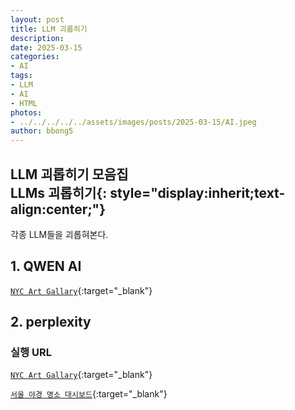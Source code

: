 ```yaml
---
layout: post
title: LLM 괴롭히기
description: 
date: 2025-03-15
categories: 
- AI
tags: 
- LLM
- AI
- HTML
photos: 
- ../../../../../assets/images/posts/2025-03-15/AI.jpeg
author: bbong5
---
```

**LLM 괴롭히기 모음집<br/><i class="fa fa-quote-left"></i> LLMs <i class="fa fa-quote-right"></i> 괴롭히기**{: style="display:inherit;text-align:center;"}
---
각종 LLM들을 괴롭혀본다.<br/>

## 1. QWEN AI

[`NYC Art Gallary`](https://bbong95.github.io/leaflet.examples/qwen_NYC2.html){:target="_blank"} <i class="fa fa-external-link"></i>

## 2. perplexity

### 실행 URL

[`NYC Art Gallary`](https://bbong95.github.io/leaflet.examples/퍼플렉시티_NYC2.html){:target="_blank"} <i class="fa fa-external-link"></i>

[`서울 야경 명소 대시보드`](https://bbong95.github.io/leaflet.examples/퍼플렉시티_seoul2.html){:target="_blank"} <i class="fa fa-external-link"></i>
